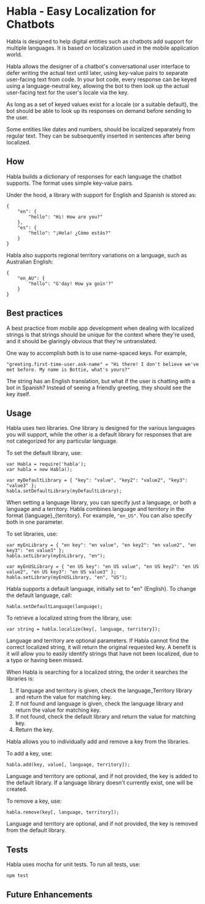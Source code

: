 # Habla - Easy Localization for Chatbots

Habla is designed to help digital entities such as chatbots add support for multiple languages.
It is based on localization used in the mobile application world.

Habla allows the designer of a chatbot's conversational user interface to defer writing the actual text until later, using key-value pairs to separate user-facing text from code. In your bot code, every response can be keyed using a language-neutral key, allowing the bot to then look up the actual user-facing text for the user's locale via the key.

As long as a set of keyed values exist for a locale (or a suitable default), the bot should be able to look up its responses on demand before sending to the user.

Some entities like dates and numbers, should be localized separately from regular text. They can be subsequently inserted in sentences after being localized.

## How

Habla builds a dictionary of responses for each language the chatbot supports. The format uses simple key-value pairs.

Under the hood, a library with support for English and Spanish is stored as:

```
{
	"en": {
		"hello": "Hi! How are you?"
	},
	"es": {
		"hello": "¡Hola! ¿Cómo estás?"
	}
}
```

Habla also supports regional territory variations on a language, such as Australian English:

```
{
	"en_AU": {
		"hello": "G'day! How ya goin'?"
	}
}
```

## Best practices

A best practice from mobile app development when dealing with localized strings is that strings should be unique for the context where they're used, and it should be glaringly obvious that they're untranslated. 

One way to accomplish both is to use name-spaced keys. For example,

```"greeting.first-time-user.ask-name" = "Hi there! I don't believe we've met before. My name is Bottie, what's yours?"```

The string has an English translation, but what if the user is chatting with a bot in Spanish? Instead of seeing a friendly greeting, they should see the key itself.

## Usage

Habla uses two libraries. One library is designed for the various languages you will support, while the other is a default library for responses that are not categorized for any particular language. 

To set the default library, use:

```
var Habla = require('habla');
var habla = new Habla();

var myDefaultLibrary = { "key": "value", "key2": "value2", "key3": "value3" };
habla.setDefaultLibrary(myDefaultLibrary);
```

When setting a language library, you can specify just a language, or both a language and a territory. Habla combines language and territory in the format {language}_{territory}. For example, `"en_US"`. You can also specify both in one parameter. 

To set libraries, use:

```
var myEnLibrary = { "en key": "en value", "en key2": "en value2", "en key3": "en value3" };
habla.setLibrary(myEnLibrary, "en");
```

```
var myEnUSLibrary = { "en US key": "en US value", "en US key2": "en US value2", "en US key3": "en US value3" };
habla.setLibrary(myEnUSLibrary, "en", "US");
```


Habla supports a default language, initially set to "en" (English). To change the default language, call:

`habla.setDefaultLanguage(language);`

To retrieve a localized string from the library, use:

`var string = habla.localize(key[, language, territory]);`

Language and territory are optional parameters. If Habla cannot find the correct localized string, it will return the original requested key. A benefit is it will allow you to easily identify strings that have not been localized, due to a typo or having been missed.

When Habla is searching for a localized string, the order it searches the libraries is:

1. If language and territory is given, check the language_Territory library and return the value for matching key.
2. If not found and language is given, check the language library and return the value for matching key.
3. If not found, check the default library and return the value for matching key.
4. Return the key.

Habla allows you to individually add and remove a key from the libraries.

To add a key, use:

`habla.add(key, value[, language, territory]);`

Language and territory are optional, and if not provided, the key is added to the default library. If a language library doesn't currently exist, one will be created.

To remove a key, use:

`habla.remove(key[, language, territory]);`

Language and territory are optional, and if not provided, the key is removed from the default library.

## Tests

Habla uses mocha for unit tests. To run all tests, use:

`npm test`

## Future Enhancements

